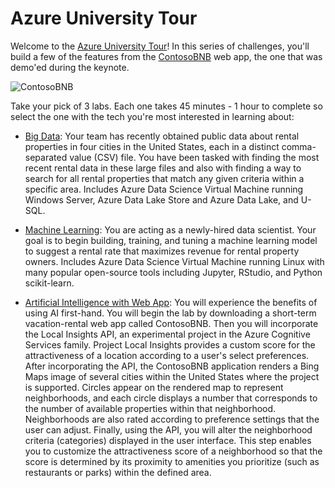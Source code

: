 # Azure University Tour

Welcome to the [Azure University Tour](https://www.microsoftevents.com/profile/web/index.cfm?PKwebID=0x765986abcd)! In this series of challenges, you'll build a few of the features from the [ContosoBNB](https://contosobnb.azurewebsites.net/) web app, the one that was demo'ed during the keynote.

![ContosoBNB](https://github.com/MSFTImagine/computerscience/blob/master/_layouts/ContosoBNB.png)

Take your pick of 3 labs. Each one takes 45 minutes - 1 hour to complete so select the one with the tech you're most interested in learning about:

* [Big Data](https://github.com/MSFTImagine/computerscience/tree/master/Azure%20University%20Tour/BigDataHOL): Your team has recently obtained public data about rental properties in four cities in the United States, each in a distinct comma-separated value (CSV) file. You have been tasked with finding the most recent rental data in these large files and also with finding a way to search for all rental properties that match any given criteria within a specific area. Includes Azure Data Science Virtual Machine running Windows Server, Azure Data Lake Store and Azure Data Lake, and U-SQL.

* [Machine Learning](https://github.com/MSFTImagine/computerscience/tree/master/Azure%20University%20Tour/MachineLearningHOL): You are acting as a newly-hired data scientist. Your goal is to begin building, training, and tuning a machine learning model to suggest a rental rate that maximizes revenue for rental property owners. Includes Azure Data Science Virtual Machine running Linux with many popular open-source tools including Jupyter, RStudio, and Python scikit-learn.

* [Artificial Intelligence with Web App](https://github.com/MSFTImagine/computerscience/tree/master/Azure%20University%20Tour/WebAppHOL): You will experience the benefits of using AI first-hand. You will begin the lab by downloading a short-term vacation-rental web app called ContosoBNB. Then you will incorporate the Local Insights API, an experimental project in the Azure Cognitive Services family. Project Local Insights provides a custom score for the attractiveness of a location according to a user's select preferences. After incorporating the API, the ContosoBNB application renders a Bing Maps image of several cities within the United States where the project is supported. Circles appear on the rendered map to represent neighborhoods, and each circle displays a number that corresponds to the number of available properties within that neighborhood. Neighborhoods are also rated according to preference settings that the user can adjust. Finally, using the API, you will alter the neighborhood criteria (categories) displayed in the user interface. This step enables you to customize the attractiveness score of a neighborhood so that the score is determined by its proximity to amenities you prioritize (such as restaurants or parks) within the defined area.



